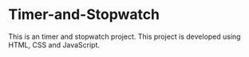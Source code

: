 # Timer-and-Stopwatch
This is an timer and stopwatch project. This project is developed using HTML, CSS and JavaScript.
